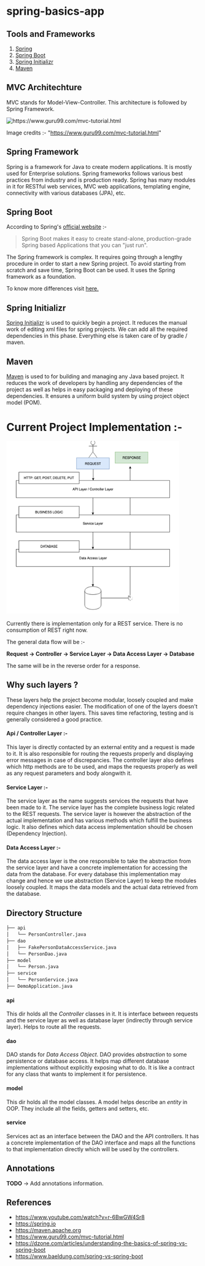 # spring-basics-app

## Tools and Frameworks
1. [Spring](https://spring.io)
2. [Spring Boot](https://spring.io/projects/spring-boot)
3. [Spring Initializr](https://start.spring.io)
4. [Maven](https://maven.apache.org)

## MVC Architechture

MVC stands for Model-View-Controller. This architecture is followed by Spring Framework.

<img src="https://www.guru99.com/images/1/122118_0445_MVCTutorial1.png" height=300 width=400 alt="https://www.guru99.com/mvc-tutorial.html"> 

Image credits :- "https://www.guru99.com/mvc-tutorial.html"

## Spring Framework
Spring is a framework for Java to create modern applications. It is mostly used for Enterprise solutions. Spring frameworks follows various best practices from industry and is production ready. Spring has many modules in it for RESTful web services, MVC web applications, templating engine, connectivity with various databases (JPA), etc.

## Spring Boot
According to Spring's [official website](https://spring.io/projects/spring-boot) :-

> Spring Boot makes it easy to create stand-alone, production-grade Spring based Applications that you can "just run".

The Spring framework is complex. It requires going through a lengthy procedure in order to start a new Spring project. To avoid starting from scratch and save time, Spring Boot can be used. It uses the Spring framework as a foundation.

To know more differences visit [here.](https://www.baeldung.com/spring-vs-spring-boot)

## Spring Initializr
[Spring Initializr](https://start.spring.io/) is used to quickly begin a project. It reduces the manual work of editing xml files for spring projects. We can add all the required dependencies in this phase. Everything else is taken care of by gradle / maven.

## Maven
[Maven](https://maven.apache.org) is used to for building and managing any Java based project. It reduces the work of developers by handling any dependencies of the project as well as helps in easy packaging and deploying of these dependencies. It ensures a uniform build system by using project object model (POM).

# Current Project Implementation :-

<img src="./images/spring-boot-app.png" height=450 width=450 alt="/images">

Currently there is implementation only for a REST service. There is no consumption of REST right now.

The general data flow will be :-

**Request -> Controller -> Service Layer -> Data Access Layer -> Database**

The same will be in the reverse order for a response.

## Why such layers ?

These layers help the project become modular, loosely coupled and make dependency injections easier. The modification of one of the layers doesn't require changes in other layers. This saves time refactoring, testing and is generally considered a good practice.

#### Api / Controller Layer :-
This layer is directly contacted by an external entity and a request is made to it. It is also responsible for routing the requests properly and displaying error messages in case of discrepancies. The controller layer also defines which http methods are to be used, and maps the requests properly as well as any request parameters and body alongwith it.

#### Service Layer :-
The service layer as the name suggests services the requests that have been made to it. The service layer has the complete business logic related to the REST requests. The service layer is however the abstraction of the actual implementation and has various methods which fulfill the business logic. It also defines which data access implementation should be chosen (Dependency Injection).

#### Data Access Layer :-
The data access layer is the one responsible to take the abstraction from the service layer and have a concrete implementation for accessing the data from the database. For every database this implementation may change and hence we use abstraction (Service Layer) to keep the modules loosely coupled. It maps the data models and the actual data retrieved from the database. 

## Directory Structure
```bash
├── api
│   └── PersonController.java   
├── dao
│   ├── FakePersonDataAccessService.java 
│   └── PersonDao.java
├── model
│   └── Person.java
├── service
│   └── PersonService.java
├── DemoApplication.java
```

#### api 
This dir holds all the *Controller* classes in it. It is interface between requests and the service layer as well as database layer (indirectly through service layer). Helps to route all the requests.

#### dao
DAO stands for *Data Access Object*. DAO provides *abstraction* to some persistence or database access. It helps map different database implementations without explicitly exposing what to do. It is like a contract for any class that wants to implement it for persistence.

#### model
This dir holds all the model classes. A model helps describe an *entity* in OOP. They include all the fields, getters and setters, etc.

#### service
Services act as an interface between the DAO and the API controllers. It has a concrete implementation of the DAO interface and maps all the functions to that implementation directly which will be used by the controllers.

## Annotations

**TODO** -> Add annotations information.

## References
- https://www.youtube.com/watch?v=r-6BwGW4Sr8
- https://spring.io
- https://maven.apache.org
- https://www.guru99.com/mvc-tutorial.html
- https://dzone.com/articles/understanding-the-basics-of-spring-vs-spring-boot
- https://www.baeldung.com/spring-vs-spring-boot

